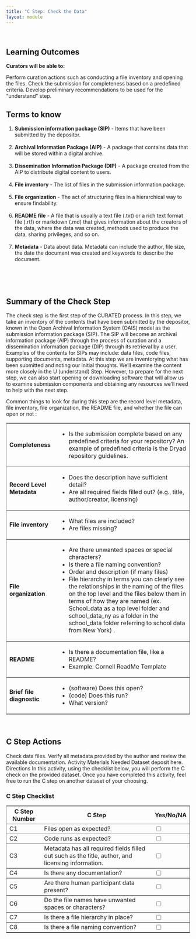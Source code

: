 ```yaml
---
title: "C Step: Check the Data"
layout: module
---
```


<br>

<h2>Learning Outcomes</h2>
<b>Curators will be able to:</b><br>

<p> Perform curation actions such as conducting a file inventory and opening the files.
Check the submission for completeness based on a predefined criteria.
Develop preliminary recommendations to be used for the “understand” step. </p>

<h2>Terms to know</h2>

1. <b>Submission information package (SIP)</b> - Items that have been submitted by the depositor.
   <br>
   <br>
2. <b>Archival Information Package (AIP)</b> - A package that contains data that will be stored within a digital archive.
   <br>
   <br>
3. <b>Dissemination Information Package (DIP)</b> - A package created from the AIP to distribute digital content to users.
   <br>
   <br>
4. <b>File inventory</b> - The list of files in the submission information package.
   <br>
   <br>
5. <b>File organization</b> - The act of structuring files in a hierarchical way to ensure findability.
   <br>
   <br>
6. <b>README file</b> - A file that is usually a text file (.txt) or a rich text format file (.rtf) or markdown (.md) that gives information about the creators of the data, where the data was created, methods used to produce the data, sharing privileges, and so on.
   <br>
   <br>
7. <b>Metadata</b> - Data about data. Metadata can include the author, file size, the date the document was created and keywords to describe the document.
<br>
<br>
<br>
<h2>Summary of the Check Step</h2>
The check step is the first step of the CURATED process. In this step, we take an inventory of the contents that have been submitted by the depositor, known in the Open Archival Information System (OAIS) model as the submission information package (SIP). The SIP will become an archival information package (AIP) through the process of curation and a dissemination information package (DIP) through its retrieval by a user. Examples of the contents for SIPs may include: data files, code files, supporting documents, metadata. At this step we are inventorying what has been submitted and noting our initial thoughts. We’ll examine the content more closely in the U (understand) Step. However, to prepare for the next step, we can also start opening or downloading software that will allow us to examine submission components and obtaining any resources we’ll need to help with the next step.

Common things to look for during this step are the record level metadata, file inventory, file organization, the README file, and whether the file can open or not :

<table border=1 frames=hsides rules=rows>
<tr>
<td><b>Completeness</b></td> 
<td><ul><li> Is the submission complete based on any predefined criteria for your repository? An example of predefined criteria is the Dryad repository guidelines.</li></ul></td>
</tr>
<tr>
<td><b>Record Level Metadata</b></td> 
<td><ul><li> Does the description have sufficient detail?</li>
<li>Are all required fields filled out? (e.g., title, author/creator, licensing) </li></ul></td>
</tr>
<tr>
<td><b>File inventory</b></td>
<td><ul><li> What files are included? </li>
<li> Are files missing? </li></ul></td>
</tr>
<tr>
<td><b>File organization</b></td>
<td><ul><li> Are there unwanted spaces or special characters?</li>
<li> Is there a file naming convention? </li>
<li> Order and description (if many files) </li>
<li> File hierarchy in terms you can clearly see the relationships in the naming of the files on the top level and the files below them in terms of how they are named (ex. School_data as a top level folder and school_data_ny as a folder in the school_data folder referring to school data from New York) . </li></ul></td>
</tr>
<tr>
<td><b>README</b></td>
<td><ul><li> Is there a documentation file, like a README?</li>
<li>Example: Cornell ReadMe Template </li></ul></td>
</tr>
<tr>
<td><b>Brief file diagnostic</b></td>
<td><ul><li> (software) Does this open? </li>
<li> (code) Does this run? </li>
<li> What version? </li></ul></td>
</tr>
</table>

<br>
<h2>C Step Actions</h2>
Check data files.
Verify all metadata provided by the author and review the available documentation.
Activity
Materials Needed
Dataset deposit here.
Directions
In this activity, using the checklist below, you will perform the C check on the provided dataset. Once you have completed this activity, feel free to run the C step on another dataset of your choosing.

<h3>C Step Checklist</h3>

<table border=1 frames=hsides rules=rows>
<th>C Step Number</th>
<th>C Step</th>
<th>Yes/No/NA</th>
<tr>
<td>C1</td>
<td>Files open as expected?</td>
<td><input type="checkbox"></td>
</tr>
<tr>
<td>C2</td>
<td>Code runs as expected?</td>
<td><input type="checkbox"></td>
</tr>
<tr>
<td>C3</td>
<td>Metadata has all required fields filled out such as the title, author, and licensing information.</td>
<td><input type="checkbox"></td>
</tr>
<tr>
<td>C4</td>
<td>Is there any documentation?</td>
<td><input type="checkbox"></td>
</tr>
<tr>
<td>C5</td>
<td>Are there human participant data present?</td>
<td><input type="checkbox"></td>
</tr>
<tr>
<td>C6</td>
<td>Do the file names have unwanted spaces or characters?</td>
<td><input type="checkbox"></td>
</tr>
<tr>
<td>C7</td>
<td>Is there a file hierarchy in place?</td>
<td><input type="checkbox"></td>
</tr>
<tr>
<td>C8</td>
<td>Is there a file naming convention?</td>
<td><input type="checkbox"></td>
</tr>
</table>


